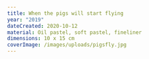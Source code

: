 ```yaml
---
title: When the pigs will start flying
year: "2019"
dateCreated: 2020-10-12
material: Oil pastel, soft pastel, fineliner
dimensions: 10 x 15 cm
coverImage: /images/uploads/pigsfly.jpg
---
```


